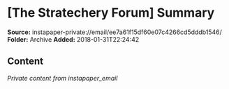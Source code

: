 # [The Stratechery Forum] Summary

**Source:** instapaper-private://email/ee7a61f15df60e07c4266cd5dddb1546/
**Folder:** Archive
**Added:** 2018-01-31T22:24:42




## Content
*Private content from instapaper_email*

